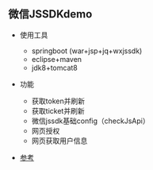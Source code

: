 ## 微信JSSDKdemo

- 使用工具

  - springboot (war+jsp+jq+wxjssdk)
  - eclipse+maven
  - jdk8+tomcat8
- 功能
  - 获取token并刷新
  - 获取ticket并刷新
  - 微信jssdk基础config（checkJsApi）
  - 网页授权
  - 网页获取用户信息
- <a href="https://github.com/liyiorg/weixin-popular">参考</a>
